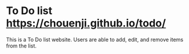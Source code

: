 # To Do list https://chouenji.github.io/todo/

This is a To Do list website. Users are able to add, edit, and remove items from the list. 
